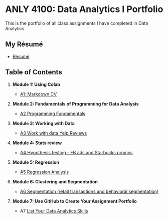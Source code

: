 # ANLY 4100: Data Analytics I Portfolio
This is the portfolio of all class assignments I have completed in Data Analytics.

## My Résumé
- [Résumé](https://drive.google.com/file/d/1mgJmtAA7lAeucISz6OD9h0DDQt0CMzvq/view?usp=sharing)

## Table of Contents
1. **Module 1: Using Colab**
   - [A1: Markdown CV](A1_Markdown_CV/markdown_cv.ipynb)
   
2. **Module 2: Fundamentals of Programming for Data Analysis**
   - [A2 Programming Fundamentals](A2_Programming_Fundamentals/programming_fundamentals.ipynb)
   
3. **Module 3: Working with Data**
   - [A3 Work with data Yelp Reviews](A3_Yelp_Reviews/yelp_reviews.ipynb)
  
4. **Module 4: Stats review**
   - [A4 Hypothesis testing - FB ads and Starbucks promos](A4_Hypothesis_Testing/hypothesis_testing.ipynb)

5. **Module 5: Regression**
   - [A5 Regression Analysis](A5_Regression_Analysis/regression_analysis.ipynb)

6. **Module 6: Clustering and Segmentation**
   - [A6 Segmentation (retail transactions and behavioral segmentation)](A6_Clustering_Segmentation/segmentation.ipynb)
   
7. **Module 7: Use GitHub to Create Your Assignment Portfolio**
    - A7 [List Your Data Analytics Skills](https://github.com/vvalle829/Data_Analytics#readme)
